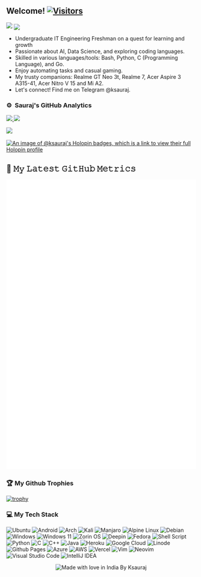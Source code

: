 <h2>Welcome! <a href="https://github.com/ksauraj"> <img src="https://visitor-badge.laobi.icu/badge?page_id=ksauraj" alt="Visitors"></a></h2>
    <img src="https://media.giphy.com/media/v1.Y2lkPTc5MGI3NjExMzlsZHg3eGliNTBhOWYwZmU0Z3NxaWZzZnlsdHpkYTY3YmVwNXhleiZlcD12MV9pbnRlcm5hbF9naWZfYnlfaWQmY3Q9dHM/kAm4u0lhDCmXnugz6p/giphy.gif" width ="50"> <img align="center" src="https://readme-typing-svg.demolab.com?font=Fira+Code&pause=1000&color=E05D44&random=false&width=600&lines=Hey+there!+It's+Sauraj...;Passionate+19-year-old%2C+open+source+explorer;Android+and+Linux+enthusiast;Computer+Science+explorer%2C+project+builder"/> 

- Undergraduate IT Engineering Freshman on a quest for learning and growth
- Passionate about AI, Data Science, and exploring coding languages.
- Skilled in various languages/tools: Bash, Python, C (Programming Language), and Go.
- Enjoy automating tasks and casual gaming.
- My trusty companions: Realme GT Neo 3t, Realme 7, Acer Aspire 3 A315-41, Acer Nitro V 15 and Mi A2.
- Let's connect! Find me on Telegram @ksauraj.


### ⚙️ &nbsp;Sauraj's GitHub Analytics
<p align="left">
<a href="https://github.com/ksauraj">
  <img height="180em" src="https://github-stats-alpha.vercel.app/api?username=ksauraj&cc=000&tc=fff&ic=fff&bc=000&count_private=true&include_all_commits=true" />
</a>
<a href="https://github.com/ksauraj">
  <img height="180em" src="https://github-readme-stats.vercel.app/api/top-langs/?username=ksauraj&theme=vision-friendly-dark&count_private=true&layout=compact&langs_count=8&hide_border=true" />
</a>
</p>
<p align = "left">
 <img src="https://github-readme-activity-graph.vercel.app/graph?username=ksauraj&theme=high-contrast">
</p>  

[![An image of @ksauraj's Holopin badges, which is a link to view their full Holopin profile](https://holopin.me/noobyysauraj)](https://holopin.io/@noobyysauraj)

## 🔔 𝙼𝚢 𝙻𝚊𝚝𝚎𝚜𝚝 𝙶𝚒𝚝𝙷𝚞𝚋 𝙼𝚎𝚝𝚛𝚒𝚌𝚜
![Metrics](/github-metrics.svg)

### 🏆 My Github Trophies
[![trophy](https://github-profile-trophy.vercel.app/?username=ksauraj&rank=-C,-B&no-bg=true)](https://github.com/ksauraj)

### 💻 My Tech Stack
![Ubuntu](https://img.shields.io/badge/Ubuntu-E95420?style=for-the-badge&logo=ubuntu&logoColor=white)
![Android](https://img.shields.io/badge/Android-3DDC84?style=for-the-badge&logo=android&logoColor=white)
![Arch](https://img.shields.io/badge/Arch%20Linux-1793D1?logo=arch-linux&logoColor=fff&style=for-the-badge)
![Kali](https://img.shields.io/badge/Kali-268BEE?style=for-the-badge&logo=kalilinux&logoColor=white)
![Manjaro](https://img.shields.io/badge/Manjaro-35BF5C?style=for-the-badge&logo=Manjaro&logoColor=white)
![Alpine Linux](https://img.shields.io/badge/Alpine_Linux-%230D597F.svg?style=for-the-badge&logo=alpine-linux&logoColor=white)
![Debian](https://img.shields.io/badge/Debian-D70A53?style=for-the-badge&logo=debian&logoColor=white)
![Windows](https://img.shields.io/badge/Windows-0078D6?style=for-the-badge&logo=windows&logoColor=white)
![Windows 11](https://img.shields.io/badge/Windows%2011-%230079d5.svg?style=for-the-badge&logo=Windows%2011&logoColor=white)
![Zorin OS](https://img.shields.io/badge/-Zorin%20OS-%2310AAEB?style=for-the-badge&logo=zorin&logoColor=white)
![Deepin](https://img.shields.io/badge/Deepin-007CFF?style=for-the-badge&logo=deepin&logoColor=white)
![Fedora](https://img.shields.io/badge/Fedora-294172?style=for-the-badge&logo=fedora&logoColor=white)
![Shell Script](https://img.shields.io/badge/shell_script-%23121011.svg?style=for-the-badge&logo=gnu-bash&logoColor=white)
![Python](https://img.shields.io/badge/python-3670A0?style=for-the-badge&logo=python&logoColor=ffdd54)
![C](https://img.shields.io/badge/c-%2300599C.svg?style=for-the-badge&logo=c&logoColor=white)
![C++](https://img.shields.io/badge/c++-%2300599C.svg?style=for-the-badge&logo=c%2B%2B&logoColor=white)
![Java](https://img.shields.io/badge/java-%23ED8B00.svg?style=for-the-badge&logo=openjdk&logoColor=white)
![Heroku](https://img.shields.io/badge/heroku-%23430098.svg?style=for-the-badge&logo=heroku&logoColor=white)
![Google Cloud](https://img.shields.io/badge/GoogleCloud-%234285F4.svg?style=for-the-badge&logo=google-cloud&logoColor=white)
![Linode](https://img.shields.io/badge/linode-00A95C?style=for-the-badge&logo=linode&logoColor=white)
![Github Pages](https://img.shields.io/badge/github%20pages-121013?style=for-the-badge&logo=github&logoColor=white)
![Azure](https://img.shields.io/badge/azure-%230072C6.svg?style=for-the-badge&logo=microsoftazure&logoColor=white)
![AWS](https://img.shields.io/badge/AWS-%23FF9900.svg?style=for-the-badge&logo=amazon-aws&logoColor=white)
![Vercel](https://img.shields.io/badge/vercel-%23000000.svg?style=for-the-badge&logo=vercel&logoColor=white)
![Vim](https://img.shields.io/badge/VIM-%2311AB00.svg?style=for-the-badge&logo=vim&logoColor=white)
![Neovim](https://img.shields.io/badge/NeoVim-%2357A143.svg?&style=for-the-badge&logo=neovim&logoColor=white)
![Visual Studio Code](https://img.shields.io/badge/Visual%20Studio%20Code-0078d7.svg?style=for-the-badge&logo=visual-studio-code&logoColor=white)
![IntelliJ IDEA](https://img.shields.io/badge/IntelliJIDEA-000000.svg?style=for-the-badge&logo=intellij-idea&logoColor=white)

</p>
<p align="center">
<img src="https://madewithlove.now.sh/in?heart=true&colorA=%23000000&colorB=%23d84141&text=India+By+Ksauraj" alt="Made with love in India By Ksauraj">
</p>
